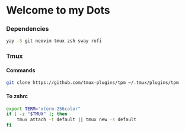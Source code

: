 # Welcome to my Dots

### Dependencies
```bash
yay -S git neovim tmux zsh sway rofi 
```

### Tmux

#### Commands
```bash
git clone https://github.com/tmux-plugins/tpm ~/.tmux/plugins/tpm
```
#### To zshrc
```bash
export TERM="xterm-256color"
if [ -z "$TMUX" ]; then
    tmux attach -t default || tmux new -s default
fi
```
